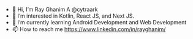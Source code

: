 - 👋 Hi, I’m Ray Ghanim A @cytraark
- 👀 I’m interested in Kotlin, React JS, and Next JS.
- 🌱 I’m currently learning Android Development and Web Development
- 📫 How to reach me https://www.linkedin.com/in/rayghanim/

<!---
cytraark/cytraark is a ✨ special ✨ repository because its `README.md` (this file) appears on your GitHub profile.
You can click the Preview link to take a look at your changes.
--->
